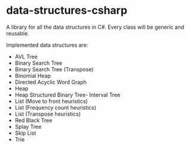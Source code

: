 data-structures-csharp
======================

A library for all the data structures in C#. Every class will be generic and reusable.

Implemented data structures are:

- AVL Tree
- Binary Search Tree
- Binary Search Tree (Transpose)
- Binomial Heap
- Directed Acyclic Word Graph
- Heap
- Heap Structured Binary Tree- Interval Tree
- List (Move to front heuristics)
- List (Frequency count heuristics)
- List (Transpose heuristics)
- Red Black Tree
- Splay Tree
- Skip List
- Trie
